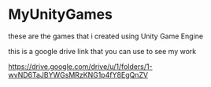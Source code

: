 # MyUnityGames
these are the games that i created using Unity Game Engine

this is a google drive link that you can use to see my work

https://drive.google.com/drive/u/1/folders/1-wvND6TaJBYWGsMRzKNG1p4fY8EgQnZV
